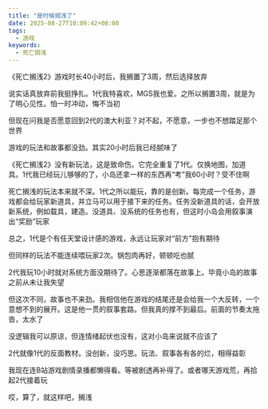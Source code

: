 ```yaml
---
title: "是时候搁浅了"
date: 2025-08-27T10:09:42+08:00
tags:
  - 游戏
keywords:
  - 死亡搁浅
---
```


《死亡搁浅2》游戏时长40小时后，我搁置了3周，然后选择放弃

说实话真放弃前我挺挣扎。1代我特喜欢，MGS我也爱。之所以搁置3周，就是为了明心见性。怕一时冲动，悔不当初

但现在问我是否愿意回到2代的澳大利亚？对不起，不愿意，一步也不想踏足那个世界

游戏的玩法和故事都没劲。其实20小时后我已经腻味了

《死亡搁浅2》没有新玩法，这是致命伤。它完全重复了1代。仅换地图，加道具。1代我已经玩儿够够的了，小岛还拿一样的东西再“考”我60小时？受不住啊

死亡搁浅的玩法本来就不深。1代之所以能玩，靠的是创新。每完成一个任务，游戏都会给玩家新道具，并立马可以用于接下来的任务。任务没新道具的话，会开放新系统，例如载具，建造。没道具、没系统的任务也有，但这时小岛会用叙事演出“奖励”玩家

总之，1代是个有任天堂设计感的游戏，永远让玩家对“前方”抱有期待

但同样的玩法不能连续喂玩家2次。锅包肉再好，顿顿吃也腻

2代我玩10小时就对系统方面没期待了。心思逐渐都落在故事上。毕竟小岛的故事之前从未让我失望

但这次不同，故事也不来劲。我相信他在游戏的结尾还是会给我一个大反转，一个意想不到的展开。这是他一贯的叙事套路。但我真的撑不到最后。前面的节奏太拖沓，太水了

没逻辑我可以原谅，但连情绪起伏也没有，这对小岛来说就不应该了

2代就像1代的反面教材。没创新，没巧思。玩法、叙事各有各的烂，相得益彰

我现在连B站游戏剧情录播都懒得看。等被剧透再补得了。或者哪天游戏荒，再拾起2代接着玩

哎，算了，就这样吧，搁浅
